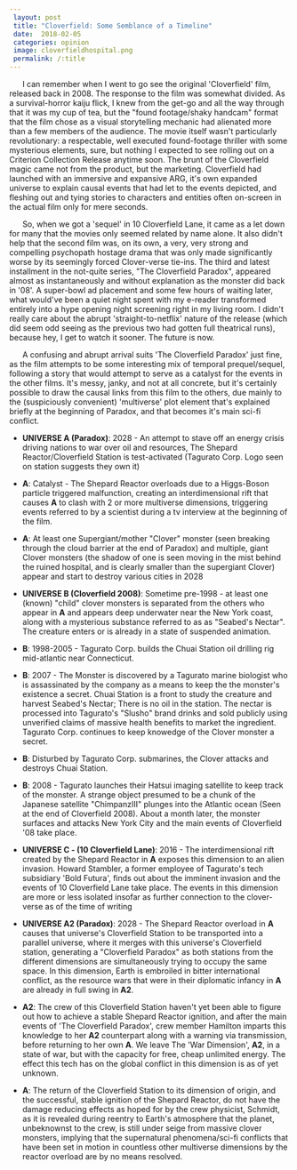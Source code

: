 ```yaml
---
 layout: post
 title: "Cloverfield: Some Semblance of a Timeline"
 date:  2018-02-05
 categories: opinion
 image: cloverfieldhospital.png
 permalink: /:title
---
```



 &nbsp;&nbsp;&nbsp;&nbsp;&nbsp;&nbsp;I can remember when I went to go see the original 'Cloverfield' film, released back in 2008. The response to the film was somewhat divided. As a survival-horror kaiju flick, I knew from the get-go and all the way through that it was my cup of tea, but the "found footage/shaky handcam" format that the film chose as a visual storytelling mechanic had alienated more than a few members of the audience. The movie itself wasn't particularly revolutionary: a respectable, well executed found-footage thriller with some mysterious elements, sure, but nothing I expected to see rolling out on a Criterion Collection Release anytime soon. The brunt of the Cloverfield magic came not from the product, but the marketing. Cloverfield had launched with an immersive and expansive ARG, it's own expanded universe to explain causal events that had let to the events depicted, and fleshing out and tying stories to characters and entities often on-screen in the actual film only for mere seconds.

 &nbsp;&nbsp;&nbsp;&nbsp;&nbsp;&nbsp;So, when we got a 'sequel' in 10 Cloverfield Lane, it came as a let down for many that the movies only seemed related by name alone. It also didn't help that the second film was, on its own, a very, very strong and compelling psychopath hostage drama that was only made significantly worse by its seemingly forced Clover-verse tie-ins. The third and latest installment in the not-quite series, "The Cloverfield Paradox", appeared almost as instantaneously and without explanation as the monster did back in '08'. A super-bowl ad placement and some few hours of waiting later, what would've been a quiet night spent with my e-reader transformed entirely into a hype opening night screening right in my living room. I didn't really care about the abrupt 'straight-to-netflix' nature of the release (which did seem odd seeing as the previous two had gotten full theatrical runs), because hey, I get to watch it sooner. The future is now.

 &nbsp;&nbsp;&nbsp;&nbsp;&nbsp;&nbsp;A confusing and abrupt arrival suits 'The Cloverfield Paradox' just fine, as the film attempts to be some interesting mix of temporal prequel/sequel, following a story that would attempt to serve as a catalyst for the events in the other films. It's messy, janky, and not at all concrete, but it's certainly possible to draw the causal links from this film to the others, due mainly to the (suspiciously convenient) 'multiverse' plot element that's explained briefly at the beginning of Paradox, and that becomes it's main sci-fi conflict. 

 
 * **UNIVERSE A (Paradox)**: 2028 - An attempt to stave off an energy crisis driving nations to war over oil and resources, The Shepard Reactor/Cloverfield Station is test-activated (Tagurato Corp. Logo seen on station suggests they own it)

 * **A**: Catalyst - The Shepard Reactor overloads due to a Higgs-Boson particle triggered malfunction, creating an interdimensional rift that causes **A** to clash with 2 or more multiverse dimensions, triggering events referred to by a scientist during a tv interview at the beginning of the film.

 * **A**:  At least one Supergiant/mother "Clover" monster (seen breaking through the cloud barrier at the end of Paradox) and multiple, giant Clover monsters (the shadow of one is seen moving in the mist behind the ruined hospital, and is clearly smaller than the supergiant Clover) appear and start to destroy various cities in 2028

 * **UNIVERSE B (Cloverfield 2008)**: Sometime pre-1998 - at least one (known) "child" clover monsters is separated from the others who appear in **A** and appears deep underwater near the New York coast, along with a mysterious substance referred to as as "Seabed's Nectar". The creature enters or is already in a state of suspended animation.

 * **B**: 1998-2005 - Tagurato Corp. builds the Chuai Station oil drilling rig mid-atlantic near Connecticut.

 * **B**: 2007 - The Monster is discovered by a Tagurato marine biologist who is assassinated by the company as a means to keep the the monster's existence a secret. Chuai Station is a front to study the creature and harvest Seabed's Nectar; There is no oil in the station. The nectar is processed into Tagurato's "Slusho" brand drinks and sold publicly using unverified claims of massive health benefits to market the ingredient. Tagurato Corp. continues to keep knowedge of the Clover monster a secret.

 * **B**: Disturbed by Tagurato Corp. submarines, the Clover attacks and destroys Chuai Station. 

 * **B**: 2008 - Tagurato launches their Hatsui imaging satellite to keep track of the monster. A strange object presumed to be a chunk of the Japanese satellite "ChimpanzIII" plunges into the Atlantic ocean (Seen at the end of Cloverfield 2008). About a month later, the monster surfaces and attacks New York City and the main events of Cloverfield '08 take place.

 * **UNIVERSE C - (10 Cloverfield Lane)**: 2016 - The interdimensional rift created by the Shepard Reactor in **A** exposes this dimension to an alien invasion. Howard Stambler, a former employee of Tagurato's tech subsidiary 'Bold Futura', finds out about the imminent invasion and the events of 10 Cloverfield Lane take place. The events in this dimension are more or less isolated insofar as further connection to the clover-verse as of the time of writing

 * **UNIVERSE A2 (Paradox)**: 2028 - The Shepard Reactor overload in **A** causes that universe's Cloverfield Station to be transported into a parallel universe, where it merges with this universe's Cloverfield station, generating a "Cloverfield Paradox" as both stations from the different dimensions are simultaneously trying to occupy the same space. In this dimension, Earth is embroiled in bitter international conflict, as the resource wars that were in their diplomatic infancy in **A** are already in full swing in **A2**. 

 * **A2**: The crew of this Cloverfield Station haven't yet been able to figure out how to achieve a stable Shepard Reactor ignition, and after the main events of 'The Cloverfield Paradox', crew member Hamilton imparts this knowledge to her **A2** counterpart along with a warning via transmission, before returning to her own **A**. We leave The 'War Dimension', **A2**, in a state of war, but with the capacity for free, cheap unlimited energy. The effect this tech has on the global conflict in this dimension is as of yet unknown.

 * **A**: The return of the Cloverfield Station to its dimension of origin, and the successful, stable ignition of the Shepard Reactor, do not have the damage reducing effects as hoped for by the crew physicist, Schmidt, as it is revealed during reentry to Earth's atmosphere that the planet, unbeknownst to the crew, is still under seige from massive clover monsters, implying that the supernatural phenomena/sci-fi conflicts that have been set in motion in countless other multiverse dimensions by the reactor overload are by no means resolved.